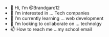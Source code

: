 - 👋 Hi, I’m @Brandgarc12
- 👀 I’m interested in ... Tech companies
- 🌱 I’m currently learning ... web development
- 💞️ I’m looking to collaborate on ... technolgy
- 📫 How to reach me ...my school email

<!---
Brandgarc12/Brandgarc12 is a ✨ special ✨ repository because its `README.md` (this file) appears on your GitHub profile.
You can click the Preview link to take a look at your changes.
--->
